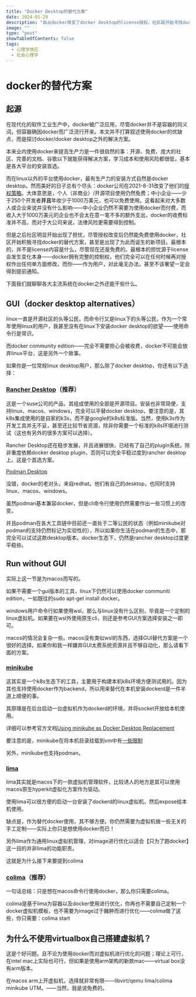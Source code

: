 ```yaml
---
title: "Docker Desktop的替代方案"
date: 2024-01-29
description: "自从docker改变了docker desktop的license授权，社区就开始寻找docker desktop的替代方案。尽管对于绝大多数个人开发者和中小企业，这还并非必要——社区的担忧源于对license发生变化这一事件，而不是license当前的内容。"
image: ""
type: "post"
showTableOfContents: false
tags:
  - 心理学效应
  - 社会心理学
---
```


# docker的替代方案

## 起源

在现代化的软件工业生产中，docker被广泛应用，尽管docker并不是容器的同义词，但容器确因docker而广泛流行开来。本文并不打算叙述使用docker的优缺点，而是探讨docker/docker desktop之外的解决方案。

本来业内使用docker来提高生产力是一件很自然的事：开源、免费、庞大的社区、完善的文档、谷歌以下就能获得解决方案，学习成本和使用风险都很低，基本是各大平台的安装首选。

而在linux以外的平台使用docker，最有生产力的安装方式自然是docker
desktop。然而美好的日子总有个尽头：docker公司在2021-8-31改变了他们的[授权策略](https://www.docker.com/blog/updating-product-subscriptions/)。大体意思是，个人（非商业）/开源项目使用仍然免费；中小企业——少于250个开发者**并且**年收少于1000万美元，也可以免费使用。这看起来对大多数人或企业来说并没有什么影响——中小企业仍然不需要为使用docker而付费，而收入大于1000万美元的企业也不会太在意一笔不多的额外支出，docker的收费标准并不高，而对于大公司来说，法律风险更需要得到控制。

但是之后社区明显开始出现了担忧，尽管授权改变后仍然能免费使用docker，社区开始积极寻找docker的替代方案，甚至是出现了为此而诞生的新项目。最根本的，并不是license内容是什么，尽管现在还是免费的。最根本的担忧源于license会发生变化本身——docker拥有完整的控制权，他们完全可以在任何时候再对授权作出任何单方面修改，而你——作为用户，对此毫无办法，甚至不该奢望一定会得到提前通知。

下面我们就聊聊各大主流系统在docker之外还能干些什么。

## GUI（docker desktop alternatives）

linux一直是开源社区的头等公民，而命令行又是linux下的头等公民，作为一个常年使用linux的用户，我甚至没有在linux下安装docker desktop的欲望——使用命令行是常识。

而docker community edition——完全不需要担心会被收费，docker不可能会放弃linux平台，这是另外一个故事。

如果你是一位常规linux desktop用户，那么除了docker desktop，你还有以下选择：

### [Rancher Desktop](https://rancherdesktop.io/)（推荐）

这是一个suse公司的产品，其组成使用的全部是开源项目。安装也非常简便，支持linux、macos、windows，完全可以平替docker desktop，要注意的是，其k8s集成使用的是自家的k3s，而不是google的k8s标准版。当然，使用k3s作为开发工具并无不妥，甚至还比较节省资源，除非你需要一个标准的k8s环境进行测试（这也有另外的很多方案可以选择）。

Rancher Desktop还在稳步发展，并且进展很快，已经有了自己的plugin系统，除非重度依赖docker desktop plugin，否则可以完全平稳过度到rancher desktop上。这是个首选方案。

[Podman Desktop](https://podman-desktop.io/)

没错，docker的老对头，来自redhat。他们有自己的desktop，也同时支持linux、macos、windows。

虽然podman基本兼容docker，但是cli命令行使用仍然需要作出一些习惯上的改变。

并且podman在各大工具链中目前还一直处于二等公民的状态（例如minikube对podman的支持仍然标记为实验性的），所以如果你生活在podman的生态中，那完全可以试试这款desktop版本。docker生态下，仍然是rancher desktop过度更平稳些。

## Run without GUI

实际上这一节是为macos而写的。

如果不需要一个gui版本的工具，linux下仍然可以使用docker communiti edition，一如既往的sudo apt-get install docker。

windows用户命令行如果使用wsl，那么与linux没有什么区别，毕竟是一个定制的linux虚拟机。如果要在wsl外使用原生cli，则还是参考GUI方案选择安装之一即可。

macos的情况会复杂一些。macos没有类似wsl的东西，选择GUI替代方案是一个很好的选择。如果你和我一样嫌弃GUI太费系统资源并且不够自动化，那么请看下面的方案。

### [minikube](https://minikube.sigs.k8s.io/)

这其实是一个k8s生态下的工具，主要用于构建本机k8s环境方便测试用的。因为其也支持使用docker作为backend，所以用来替代在本机安装dockerd是一件半道上顺便的事。

其原理是在后台启动一台虚拟机作为dockerd的环境，并将socket开放给本机使用。

详细可以参考官方文档[Using minikube as Docker Desktop Replacement](https://minikube.sigs.k8s.io/docs/tutorials/docker_desktop_replacement/)

要注意的是，minikube在将本机目录挂载到vm中有[一些限制](https://minikube.sigs.k8s.io/docs/handbook/mount/)

另外，minikube也支持podman。

### [lima](https://github.com/lima-vm/lima)

lima其实就是macos下的一款虚拟机管理软件，比较诱人的地方是其可以使用macos原生hyperkit虚拟化方案作为驱动。

使用lima可以很方便的启动一台安装了dockerd的linux虚拟机，然后expose给本机使用。

缺点是，作为替代docker使用，其不够方便。你仍然需要为虚拟机做一些无关的手工定制——实际上你只是想使用docker而已！

另外lima作为通用linux虚拟机管理，对image进行优化以适合【只为了跑docker】这一目的并非lima的功能职责。

这就是为什么接下来要提到colima

### [colima](https://github.com/abiosoft/colima)（推荐）

一句话总结：只是想在macos命令行使用docker，那么你只需要colima。

colima是基于lima为容器以及docker使用进行优化，你再也不需要自己定制一个docker虚拟机模板，也不需要为image过于臃肿而进行优化——colima做了这些，你只需要：colima start

## 为什么不使用virtualbox自己搭建虚拟机？

这是个好问题。且不论为使用docker而对虚拟机进行优化的问题；理论上可行，在intel mac上实际也可行，但如果是使用arm架构的新款mac——virtual box没有arm版本。

在macos arm上开虚拟机，选择就非常有限——libvirt/qemu lima/colima minikube UTM。——当然，我是说免费的。
